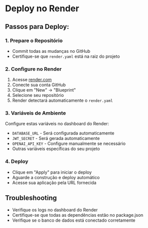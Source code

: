 # Deploy no Render

## Passos para Deploy:

### 1. Prepare o Repositório
- Commit todas as mudanças no GitHub
- Certifique-se que `render.yaml` está na raiz do projeto

### 2. Configure no Render
1. Acesse [render.com](https://render.com)
2. Conecte sua conta GitHub
3. Clique em "New" → "Blueprint"
4. Selecione seu repositório
5. Render detectará automaticamente o `render.yaml`

### 3. Variáveis de Ambiente
Configure estas variáveis no dashboard do Render:
- `DATABASE_URL` - Será configurada automaticamente
- `JWT_SECRET` - Será gerada automaticamente
- `OPENAI_API_KEY` - Configure manualmente se necessário
- Outras variáveis específicas do seu projeto

### 4. Deploy
- Clique em "Apply" para iniciar o deploy
- Aguarde a construção e deploy automático
- Acesse sua aplicação pela URL fornecida

## Troubleshooting
- Verifique os logs no dashboard do Render
- Certifique-se que todas as dependências estão no package.json
- Verifique se o banco de dados está conectado corretamente
